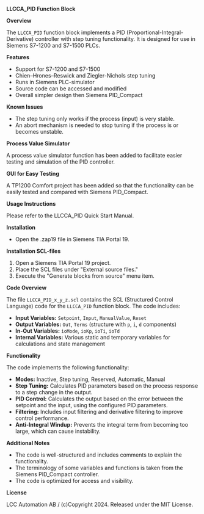 **LLCCA_PID Function Block**

**Overview**

The `LLCCA_PID` function block implements a PID (Proportional-Integral-Derivative) controller with step tuning functionality. It is designed for use in Siemens S7-1200 and S7-1500 PLCs.

**Features**

*   Support for S7-1200 and S7-1500
*   Chien–Hrones–Reswick and Ziegler-Nichols step tuning
*   Runs in Siemens PLC-simulator
*   Source code can be accessed and modified
*   Overall simpler design then Siemens PID_Compact

**Known Issues**

*   The step tuning only works if the process (input) is very stable.
*   An abort mechanism is needed to stop tuning if the process is or becomes unstable.

**Process Value Simulator**

A process value simulator function has been added to facilitate easier testing and simulation of the PID controller.

**GUI for Easy Testing**

A TP1200 Comfort project has been added so that the functionality can be easily tested and compared with Siemens PID_Compact.

**Usage Instructions**

Please refer to the LLCCA_PID Quick Start Manual.

**Installation**

*   Open the .zap19 file in Siemens TIA Portal 19.

**Installation SCL-files**

1.  Open a Siemens TIA Portal 19 project.
2.  Place the SCL files under "External source files."
3.  Execute the "Generate blocks from source" menu item.

**Code Overview**

The file `LLCCA_PID_x_y_z.scl` contains the SCL (Structured Control Language) code for the `LLCCA_PID` function block. The code includes:

*   **Input Variables:** `Setpoint`, `Input`, `ManualValue`, `Reset`
*   **Output Variables:** `Out`, `Terms` (structure with `p`, `i`, `d` components)
*   **In-Out Variables:** `ioMode`, `ioKp`, `ioTi`, `ioTd`
*   **Internal Variables:** Various static and temporary variables for calculations and state management

**Functionality**

The code implements the following functionality:

*   **Modes:** Inactive, Step tuning, Reserved, Automatic, Manual
*   **Step Tuning:** Calculates PID parameters based on the process response to a step change in the output.
*   **PID Control:** Calculates the output based on the error between the setpoint and the input, using the configured PID parameters.
*   **Filtering:** Includes input filtering and derivative filtering to improve control performance.
*   **Anti-Integral Windup:** Prevents the integral term from becoming too large, which can cause instability.

**Additional Notes**

*   The code is well-structured and includes comments to explain the functionality.
*   The terminology of some variables and functions is taken from the Siemens PID_Compact controller.
*   The code is optimized for access and visibility.

**License**

LCC Automation AB / (c)Copyright 2024. Released under the MIT License.
